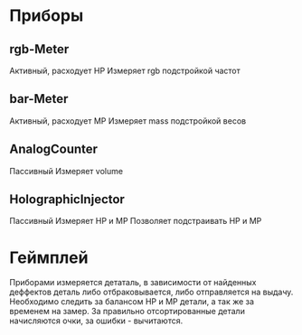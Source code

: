 # Приборы

## rgb-Meter
Активный, расходует HP
Измеряет rgb подстройкой частот

## bar-Meter
Активный, расходует MP
Измеряет mass подстройкой весов

## AnalogCounter
Пассивный
Измеряет volume

## HolographicInjector
Пассивный
Измеряет HP и MP
Позволяет подстраивать HP и MP

# Геймплей

Приборами измеряется детаталь, в зависимости от найденных деффектов деталь либо отбраковывается, либо отправляется на выдачу. Необходимо следить за балансом HP и MP детали, а так же за временем на замер. За правильно отсортированные детали начисляются очки, за ошибки - вычитаются.
